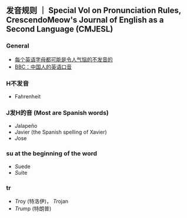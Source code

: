 ## 发音规则 ｜ Special Vol on Pronunciation Rules, CrescendoMeow's Journal of English as a Second Language (CMJESL)

### General

- [每个英语字母都可能是令人气恼的不发音的](https://wap.sciencenet.cn/blog-1557-1343033.html?mobile=1)
- [BBC：中国人的英语口音](https://www.douban.com/group/topic/13750726)

### H不发音

- Fa*h*renheit

### J发H的音 (Most are Spanish words)
- *J*alapeño
- *J*avier (the Spanish spelling of Xavier)
- *J*ose

### su at the beginning of the word
- *Su*ede
- *Su*ite

### tr
- *Tr*oy (特洛伊)， *Tr*ojan
- *Tr*ump (特朗普)
